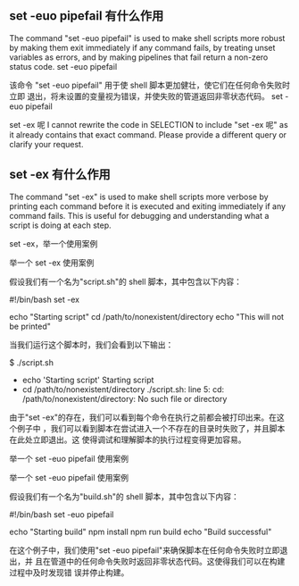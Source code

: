 ## set -euo pipefail 有什么作用

The command "set -euo pipefail" is used to make shell scripts more robust by
making them exit immediately if any command fails, by treating unset variables
as errors, and by making pipelines that fail return a non-zero status code. set
-euo pipefail

该命令 "set -euo pipefail" 用于使 shell 脚本更加健壮，使它们在任何命令失败时立即
退出，将未设置的变量视为错误，并使失败的管道返回非零状态代码。 set -euo pipefail

set -ex 呢 I cannot rewrite the code in SELECTION to include "set -ex 呢" as it
already contains that exact command. Please provide a different query or clarify
your request.

## set -ex 有什么作用

The command "set -ex" is used to make shell scripts more verbose by printing
each command before it is executed and exiting immediately if any command fails.
This is useful for debugging and understanding what a script is doing at each
step.

set -ex，举一个使用案例

举一个 set -ex 使用案例

假设我们有一个名为"script.sh"的 shell 脚本，其中包含以下内容：

#!/bin/bash set -ex

echo "Starting script" cd /path/to/nonexistent/directory echo "This will not be
printed"

当我们运行这个脚本时，我们会看到以下输出：

$ ./script.sh

- echo 'Starting script' Starting script
- cd /path/to/nonexistent/directory ./script.sh: line 5: cd:
  /path/to/nonexistent/directory: No such file or directory

由于"set -ex"的存在，我们可以看到每个命令在执行之前都会被打印出来。在这个例子中
，我们可以看到脚本在尝试进入一个不存在的目录时失败了，并且脚本在此处立即退出。这
使得调试和理解脚本的执行过程变得更加容易。

举一个 set -euo pipefail 使用案例

举一个 set -euo pipefail 使用案例

假设我们有一个名为"build.sh"的 shell 脚本，其中包含以下内容：

#!/bin/bash set -euo pipefail

echo "Starting build" npm install npm run build echo "Build successful"

在这个例子中，我们使用"set -euo pipefail"来确保脚本在任何命令失败时立即退出，并
且在管道中的任何命令失败时返回非零状态代码。这使得我们可以在构建过程中及时发现错
误并停止构建。
